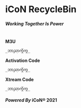 # **iCoN RecycleBin**
#### _Working Together Is Power_
#
#


**M3U** 
```markdown
_ဘာညာကွိကွ_
```

**Activation Code**
```markdown
_ဘာညာကွိကွ_
```

**Xtream Code**
```markdown
_ဘာညာကွိကွ_
```

#### _Powered By_ iCoN® 2021
